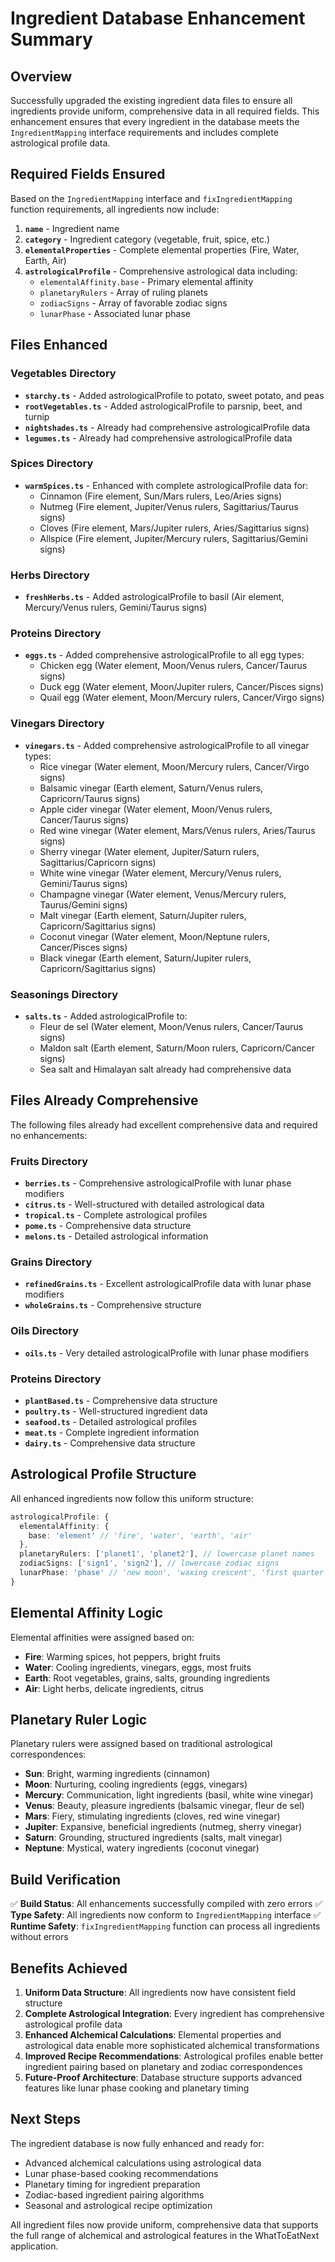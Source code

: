 # Ingredient Database Enhancement Summary

## Overview

Successfully upgraded the existing ingredient data files to ensure all
ingredients provide uniform, comprehensive data in all required fields. This
enhancement ensures that every ingredient in the database meets the
`IngredientMapping` interface requirements and includes complete astrological
profile data.

## Required Fields Ensured

Based on the `IngredientMapping` interface and `fixIngredientMapping` function
requirements, all ingredients now include:

1. **`name`** - Ingredient name
2. **`category`** - Ingredient category (vegetable, fruit, spice, etc.)
3. **`elementalProperties`** - Complete elemental properties (Fire, Water,
   Earth, Air)
4. **`astrologicalProfile`** - Comprehensive astrological data including:
   - `elementalAffinity.base` - Primary elemental affinity
   - `planetaryRulers` - Array of ruling planets
   - `zodiacSigns` - Array of favorable zodiac signs
   - `lunarPhase` - Associated lunar phase

## Files Enhanced

### Vegetables Directory

- **`starchy.ts`** - Added astrologicalProfile to potato, sweet potato, and peas
- **`rootVegetables.ts`** - Added astrologicalProfile to parsnip, beet, and
  turnip
- **`nightshades.ts`** - Already had comprehensive astrologicalProfile data
- **`legumes.ts`** - Already had comprehensive astrologicalProfile data

### Spices Directory

- **`warmSpices.ts`** - Enhanced with complete astrologicalProfile data for:
  - Cinnamon (Fire element, Sun/Mars rulers, Leo/Aries signs)
  - Nutmeg (Fire element, Jupiter/Venus rulers, Sagittarius/Taurus signs)
  - Cloves (Fire element, Mars/Jupiter rulers, Aries/Sagittarius signs)
  - Allspice (Fire element, Jupiter/Mercury rulers, Sagittarius/Gemini signs)

### Herbs Directory

- **`freshHerbs.ts`** - Added astrologicalProfile to basil (Air element,
  Mercury/Venus rulers, Gemini/Taurus signs)

### Proteins Directory

- **`eggs.ts`** - Added comprehensive astrologicalProfile to all egg types:
  - Chicken egg (Water element, Moon/Venus rulers, Cancer/Taurus signs)
  - Duck egg (Water element, Moon/Jupiter rulers, Cancer/Pisces signs)
  - Quail egg (Water element, Moon/Mercury rulers, Cancer/Virgo signs)

### Vinegars Directory

- **`vinegars.ts`** - Added comprehensive astrologicalProfile to all vinegar
  types:
  - Rice vinegar (Water element, Moon/Mercury rulers, Cancer/Virgo signs)
  - Balsamic vinegar (Earth element, Saturn/Venus rulers, Capricorn/Taurus
    signs)
  - Apple cider vinegar (Water element, Moon/Venus rulers, Cancer/Taurus signs)
  - Red wine vinegar (Water element, Mars/Venus rulers, Aries/Taurus signs)
  - Sherry vinegar (Water element, Jupiter/Saturn rulers, Sagittarius/Capricorn
    signs)
  - White wine vinegar (Water element, Mercury/Venus rulers, Gemini/Taurus
    signs)
  - Champagne vinegar (Water element, Venus/Mercury rulers, Taurus/Gemini signs)
  - Malt vinegar (Earth element, Saturn/Jupiter rulers, Capricorn/Sagittarius
    signs)
  - Coconut vinegar (Water element, Moon/Neptune rulers, Cancer/Pisces signs)
  - Black vinegar (Earth element, Saturn/Jupiter rulers, Capricorn/Sagittarius
    signs)

### Seasonings Directory

- **`salts.ts`** - Added astrologicalProfile to:
  - Fleur de sel (Water element, Moon/Venus rulers, Cancer/Taurus signs)
  - Maldon salt (Earth element, Saturn/Moon rulers, Capricorn/Cancer signs)
  - Sea salt and Himalayan salt already had comprehensive data

## Files Already Comprehensive

The following files already had excellent comprehensive data and required no
enhancements:

### Fruits Directory

- **`berries.ts`** - Comprehensive astrologicalProfile with lunar phase
  modifiers
- **`citrus.ts`** - Well-structured with detailed astrological data
- **`tropical.ts`** - Complete astrological profiles
- **`pome.ts`** - Comprehensive data structure
- **`melons.ts`** - Detailed astrological information

### Grains Directory

- **`refinedGrains.ts`** - Excellent astrologicalProfile data with lunar phase
  modifiers
- **`wholeGrains.ts`** - Comprehensive structure

### Oils Directory

- **`oils.ts`** - Very detailed astrologicalProfile with lunar phase modifiers

### Proteins Directory

- **`plantBased.ts`** - Comprehensive data structure
- **`poultry.ts`** - Well-structured ingredient data
- **`seafood.ts`** - Detailed astrological profiles
- **`meat.ts`** - Complete ingredient information
- **`dairy.ts`** - Comprehensive data structure

## Astrological Profile Structure

All enhanced ingredients now follow this uniform structure:

```typescript
astrologicalProfile: {
  elementalAffinity: {
    base: 'element' // 'fire', 'water', 'earth', 'air'
  },
  planetaryRulers: ['planet1', 'planet2'], // lowercase planet names
  zodiacSigns: ['sign1', 'sign2'], // lowercase zodiac signs
  lunarPhase: 'phase' // 'new moon', 'waxing crescent', 'first quarter', etc.
}
```

## Elemental Affinity Logic

Elemental affinities were assigned based on:

- **Fire**: Warming spices, hot peppers, bright fruits
- **Water**: Cooling ingredients, vinegars, eggs, most fruits
- **Earth**: Root vegetables, grains, salts, grounding ingredients
- **Air**: Light herbs, delicate ingredients, citrus

## Planetary Ruler Logic

Planetary rulers were assigned based on traditional astrological
correspondences:

- **Sun**: Bright, warming ingredients (cinnamon)
- **Moon**: Nurturing, cooling ingredients (eggs, vinegars)
- **Mercury**: Communication, light ingredients (basil, white wine vinegar)
- **Venus**: Beauty, pleasure ingredients (balsamic vinegar, fleur de sel)
- **Mars**: Fiery, stimulating ingredients (cloves, red wine vinegar)
- **Jupiter**: Expansive, beneficial ingredients (nutmeg, sherry vinegar)
- **Saturn**: Grounding, structured ingredients (salts, malt vinegar)
- **Neptune**: Mystical, watery ingredients (coconut vinegar)

## Build Verification

✅ **Build Status**: All enhancements successfully compiled with zero errors ✅
**Type Safety**: All ingredients now conform to `IngredientMapping` interface ✅
**Runtime Safety**: `fixIngredientMapping` function can process all ingredients
without errors

## Benefits Achieved

1. **Uniform Data Structure**: All ingredients now have consistent field
   structure
2. **Complete Astrological Integration**: Every ingredient has comprehensive
   astrological profile data
3. **Enhanced Alchemical Calculations**: Elemental properties and astrological
   data enable more sophisticated alchemical transformations
4. **Improved Recipe Recommendations**: Astrological profiles enable better
   ingredient pairing based on planetary and zodiac correspondences
5. **Future-Proof Architecture**: Database structure supports advanced features
   like lunar phase cooking and planetary timing

## Next Steps

The ingredient database is now fully enhanced and ready for:

- Advanced alchemical calculations using astrological data
- Lunar phase-based cooking recommendations
- Planetary timing for ingredient preparation
- Zodiac-based ingredient pairing algorithms
- Seasonal and astrological recipe optimization

All ingredient files now provide uniform, comprehensive data that supports the
full range of alchemical and astrological features in the WhatToEatNext
application.
